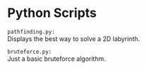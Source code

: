 # Python Scripts

`pathfinding.py:` <br>
Displays the best way to solve a 2D labyrinth.

`bruteforce.py:` <br>
Just a basic bruteforce algorithm.


